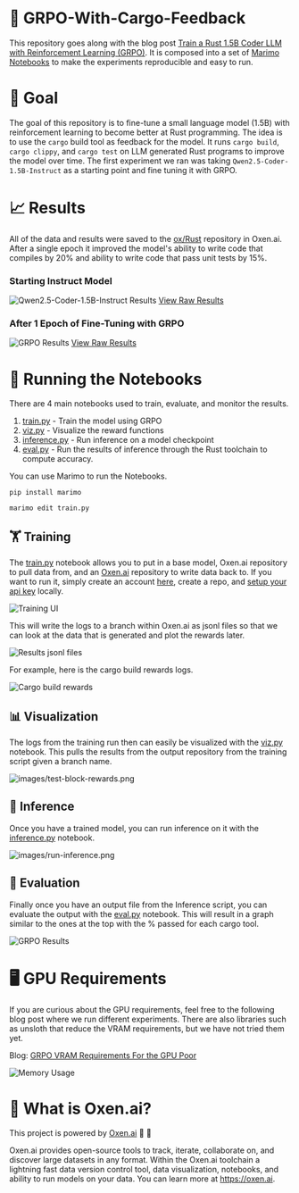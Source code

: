 # 🦀 GRPO-With-Cargo-Feedback

This repository goes along with the blog post [Train a Rust 1.5B Coder LLM with Reinforcement Learning (GRPO)](https://www.oxen.ai/blog/training-a-rust-1-5b-coder-lm-with-reinforcement-learning-grpo). It is composed into a set of [Marimo Notebooks](https://marimo.io/) to make the experiments reproducible and easy to run.

# 🥅 Goal

The goal of this repository is to fine-tune a small language model (1.5B) with reinforcement learning to become better at Rust programming. The idea is to use the `cargo` build tool as feedback for the model. It runs `cargo build`, `cargo clippy`, and `cargo test` on LLM generated Rust programs to improve the model over time. The first experiment we ran was taking `Qwen2.5-Coder-1.5B-Instruct` as a starting point and fine tuning it with GRPO.

# 📈 Results

All of the data and results were saved to the [ox/Rust](https://www.oxen.ai/ox/Rust) repository in Oxen.ai. After a single epoch it improved the model's ability to write code that compiles by 20% and ability to write code that pass unit tests by 15%.

### Starting Instruct Model

![Qwen2.5-Coder-1.5B-Instruct Results](images/qwen-2.5-coder-1.5b-instruct-results.png)
[View Raw Results](https://www.oxen.ai/ox/Rust/file/main/results/Qwen2.5-Coder-1.5B-Instruct/results_code_and_tests.parquet)

### After 1 Epoch of Fine-Tuning with GRPO
![GRPO Results](images/grpo-qwen-2.5-coder-1.5b-instruct-results.png)
[View Raw Results](https://www.oxen.ai/ox/Rust/file/main/results/GRPO_82_2025-03-02_22-49-17_Qwen2.5-Coder-1.5B-Instruct/results_code_and_tests.parquet)

# 📒 Running the Notebooks

There are 4 main notebooks used to train, evaluate, and monitor the results. 

1) [train.py](train.py) - Train the model using GRPO
2) [viz.py](viz.py) - Visualize the reward functions
3) [inference.py](inference.py) - Run inference on a model checkpoint
4) [eval.py](eval.py) - Run the results of inference through the Rust toolchain to compute accuracy.

You can use Marimo to run the Notebooks.

```
pip install marimo
```

```
marimo edit train.py
```

## 🏋️ Training

The [train.py](train.py) notebook allows you to put in a base model, Oxen.ai repository to pull data from, and an [Oxen.ai](https://oxen.ai) repository to write data back to. If you want to run it, simply create an account [here](https://oxen.ai), create a repo, and [setup your api key](https://docs.oxen.ai/getting-started/cli) locally.

![Training UI](images/training-ui.png)

This will write the logs to a branch within Oxen.ai as jsonl files so that we can look at the data that is generated and plot the rewards later.

![Results jsonl files](images/results-jsonl-files.png)

For example, here is the cargo build rewards logs.

![Cargo build rewards](images/cargo-build-rewards.png)

## 📊 Visualization

The logs from the training run then can easily be visualized with the [viz.py](viz.py) notebook. This pulls the results from the output repository from the training script given a branch name.

![images/test-block-rewards.png](images/test-block-rewards.png)

## 🚀 Inference

Once you have a trained model, you can run inference on it with the [inference.py](inference.py) notebook.

![images/run-inference.png](images/run-inference.png)

## 🧐 Evaluation

Finally once you have an output file from the Inference script, you can evaluate the output with the [eval.py](eval.py) notebook. This will result in a graph similar to the ones at the top with the % passed for each cargo tool.

![GRPO Results](images/grpo-qwen-2.5-coder-1.5b-instruct-results.png)

# 🖥️ GPU Requirements

If you are curious about the GPU requirements, feel free to the following blog post where we run different experiments. There are also libraries such as unsloth that reduce the VRAM requirements, but we have not tried them yet.

Blog: [GRPO VRAM Requirements For the GPU Poor](https://www.oxen.ai/blog/grpo-vram-requirements-for-the-gpu-poor)

![Memory Usage](images/memory-usage.png)

# 🐂 What is Oxen.ai?

This project is powered by [Oxen.ai](https://oxen.ai) 🐂 🌾

Oxen.ai provides open-source tools to track, iterate, collaborate on, and discover large datasets in any format. Within the Oxen.ai toolchain a lightning fast data version control tool, data visualization, notebooks, and ability to run models on your data. You can learn more at https://oxen.ai.
